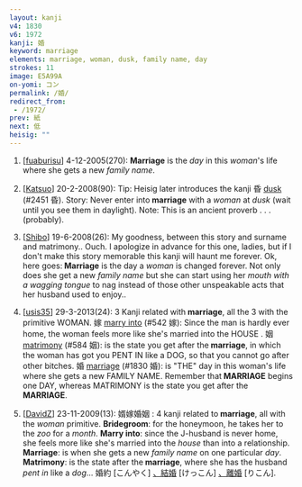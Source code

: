 ```yaml
---
layout: kanji
v4: 1830
v6: 1972
kanji: 婚
keyword: marriage
elements: marriage, woman, dusk, family name, day
strokes: 11
image: E5A99A
on-yomi: コン
permalink: /婚/
redirect_from:
 - /1972/
prev: 紙
next: 低
heisig: ""
---
```


1) [<a href="http://kanji.koohii.com/profile/fuaburisu">fuaburisu</a>] 4-12-2005(270): <strong>Marriage</strong> is the <em>day</em> in this <em>woman</em>&#039;s life where she gets a new <em>family name</em>.

2) [<a href="http://kanji.koohii.com/profile/Katsuo">Katsuo</a>] 20-2-2008(90): Tip: Heisig later introduces the kanji 昏 <a href="../v4/2451.html">dusk</a> (#2451 昏). Story: Never enter into<strong> marriage</strong> with a <em>woman</em> at <em>dusk</em> (wait until you see them in daylight). Note: This is an ancient proverb . . . (probably).

3) [<a href="http://kanji.koohii.com/profile/Shibo">Shibo</a>] 19-6-2008(26): My goodness, between this story and surname and matrimony.. Ouch. I apologize in advance for this one, ladies, but if I don&#039;t make this story memorable this kanji will haunt me forever. Ok, here goes:<strong> Marriage</strong> is the day a <em>woman</em> is changed forever. Not only does she get a new <em>family name</em> but she can start using her <em>mouth with a wagging tongue</em> to nag instead of those other unspeakable acts that her husband used to enjoy..

4) [<a href="http://kanji.koohii.com/profile/usis35">usis35</a>] 29-3-2013(24): 3 Kanji related with<strong> marriage</strong>, all the 3 with the primitive WOMAN. 嫁 <a href="../v4/542.html">marry into</a> (#542 嫁): Since the man is hardly ever home, the woman feels more like she&#039;s married into the HOUSE . 姻 <a href="../v4/584.html">matrimony</a> (#584 姻): is the state you get after the<strong> marriage</strong>, in which the woman has got you PENT IN like a DOG, so that you cannot go after other bitches. 婚 <a href="../v4/1830.html">marriage</a> (#1830 婚): is &quot;THE&quot; day in this woman&#039;s life where she gets a new FAMILY NAME. Remember that<strong> MARRIAGE</strong> begins one DAY, whereas MATRIMONY is the state you get after the<strong> MARRIAGE</strong>.

5) [<a href="http://kanji.koohii.com/profile/DavidZ">DavidZ</a>] 23-11-2009(13): 婿嫁婚姻 : 4 kanji related to<strong> marriage</strong>, all with the <em>woman</em> primitive. <strong>Bridegroom</strong>: for the honeymoon, he takes her to the <em>zoo</em> for a <em>month</em>. <strong>Marry into</strong>: since the J-husband is never home, she feels more like she&#039;s married into the <em>house</em> than into a relationship. <strong>Marriage</strong>: is when she gets a new <em>family name</em> on one particular <em>day</em>. <strong>Matrimony</strong>: is the state after the<strong> marriage</strong>, where she has the husband <em>pent in</em> like a <em>dog</em>... 婚約 [こんやく] <a href="midori://search?text=、結婚">、結婚</a> [けっこん] <a href="midori://search?text=、離婚">、離婚</a> [りこん].

